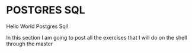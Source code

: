 # POSTGRES SQL

Hello World Postgres Sql!

In this section I am going to post all the exercises that I will do on the shell through the master
